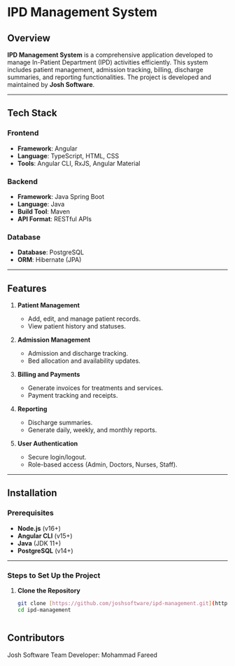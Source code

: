 # IPD Management System

## Overview

**IPD Management System** is a comprehensive application developed to manage In-Patient Department (IPD) activities efficiently. This system includes patient management, admission tracking, billing, discharge summaries, and reporting functionalities. The project is developed and maintained by **Josh Software**.

---

## Tech Stack

### Frontend  
- **Framework**: Angular  
- **Language**: TypeScript, HTML, CSS  
- **Tools**: Angular CLI, RxJS, Angular Material  

### Backend  
- **Framework**: Java Spring Boot  
- **Language**: Java  
- **Build Tool**: Maven  
- **API Format**: RESTful APIs  

### Database  
- **Database**: PostgreSQL  
- **ORM**: Hibernate (JPA)  

---

## Features

1. **Patient Management**  
   - Add, edit, and manage patient records.  
   - View patient history and statuses.

2. **Admission Management**  
   - Admission and discharge tracking.  
   - Bed allocation and availability updates.

3. **Billing and Payments**  
   - Generate invoices for treatments and services.  
   - Payment tracking and receipts.

4. **Reporting**  
   - Discharge summaries.  
   - Generate daily, weekly, and monthly reports.

5. **User Authentication**  
   - Secure login/logout.  
   - Role-based access (Admin, Doctors, Nurses, Staff).

---

## Installation

### Prerequisites  
- **Node.js** (v16+)  
- **Angular CLI** (v15+)  
- **Java** (JDK 11+)  
- **PostgreSQL** (v14+)  

---

### Steps to Set Up the Project

1. **Clone the Repository**  
   ```bash
   git clone [https://github.com/joshsoftware/ipd-management.git](https://github.com/fareed543/IPD-Management.git)
   cd ipd-management



## Contributors
Josh Software Team
Developer: Mohammad Fareed
